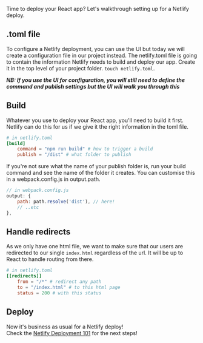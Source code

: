 Time to deploy your React app? Let's walkthrough setting up for a Netlify deploy.

## .toml file
To configure a Netlify deployment, you can use the UI but today we will create a configuration file in our project instead. The netlify.toml file is going to contain the information Netlify needs to build and deploy our app. Create it in the top level of your project folder. `touch netlify.toml`.

***NB: If you use the UI for configuration, you will still need to define the command and publish settings but the UI will walk you through this***

## Build
Whatever you use to deploy your React app, you'll need to build it first. Netlify can do this for us if we give it the right information in the toml file.
```toml
# in netlify.toml
[build]
    command = "npm run build" # how to trigger a build
    publish = "/dist" # what folder to publish 
```
If you're not sure what the name of your publish folder is, run your build command and see the name of the folder it creates. You can customise this in a webpack.config.js in output.path.
```js
// in webpack.config.js
output: { 
    path: path.resolve('dist'), // here!
    // ..etc
},
```

## Handle redirects
As we only have one html file, we want to make sure that our users are redirected to our single `index.html` regardless of the url. It will be up to React to handle routing from there.
```toml
# in netlify.toml
[[redirects]]
    from = "/*" # redirect any path
    to = "/index.html" # to this html page
    status = 200 # with this status
```

## Deploy
Now it's business as usual for a Netlify deploy! \
Check the [Netlify Deployment 101](https://github.com/getfutureproof/fp_guides_wiki/wiki/Deploy-101) for the next steps!